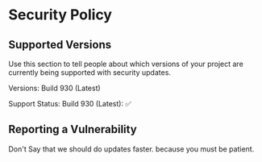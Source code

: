 # Security Policy

## Supported Versions

Use this section to tell people about which versions of your project are
currently being supported with security updates.

Versions:
Build 930 (Latest)






Support Status:
Build 930 (Latest): ✅

## Reporting a Vulnerability

Don't Say that we should do updates faster. because you must be patient.

